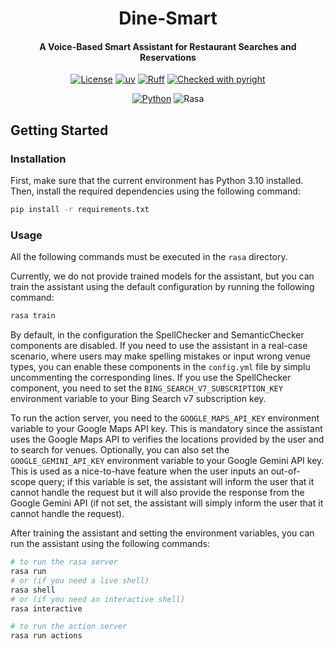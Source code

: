 <div align="center">

# Dine-Smart

<h4>A Voice-Based Smart Assistant for Restaurant Searches and Reservations</h4>

[![License](https://img.shields.io/badge/License-Apache_2.0-blue.svg)](https://opensource.org/licenses/Apache-2.0)
[![uv](https://img.shields.io/endpoint?url=https://raw.githubusercontent.com/astral-sh/uv/main/assets/badge/v0.json)](https://github.com/astral-sh/uv)
[![Ruff](https://img.shields.io/endpoint?url=https://raw.githubusercontent.com/astral-sh/ruff/main/assets/badge/v2.json)](https://github.com/astral-sh/ruff)
[![Checked with pyright](https://microsoft.github.io/pyright/img/pyright_badge.svg)](https://microsoft.github.io/pyright/)

[![Python](https://img.shields.io/badge/python-3.10-blue?logo=python&logoColor=white)](https://www.python.org/)
![Rasa](https://img.shields.io/badge/Rasa-3.6-purple?style=flat&logo=Rasa&link=https%3A%2F%2Frasa.com%2F)

</div>

## Getting Started

### Installation

First, make sure that the current environment has Python 3.10 installed. Then, install the required dependencies using the following command:

```bash
pip install -r requirements.txt
```

### Usage

All the following commands must be executed in the `rasa` directory.

Currently, we do not provide trained models for the assistant, but you can train the assistant using the default configuration by running the following command:

```bash
rasa train
```

By default, in the configuration the SpellChecker and SemanticChecker components are disabled. If you need to use the assistant in a real-case scenario, where users may make spelling mistakes or input wrong venue types, you can enable these components in the `config.yml` file by simplu uncommenting the corresponding lines. If you use the SpellChecker component, you need to set the `BING_SEARCH_V7_SUBSCRIPTION_KEY` environment variable to your Bing Search v7 subscription key.

To run the action server, you need to the `GOOGLE_MAPS_API_KEY` environment variable to your Google Maps API key. This is mandatory since the assistant uses the Google Maps API to verifies the locations provided by the user and to search for venues. Optionally, you can also set the `GOOGLE_GEMINI_API_KEY` environment variable to your Google Gemini API key. This is used as a nice-to-have feature when the user inputs an out-of-scope query; if this variable is set, the assistant will inform the user that it cannot handle the request but it will also provide the response from the Google Gemini API (if not set, the assistant will simply inform the user that it cannot handle the request).

After training the assistant and setting the environment variables, you can run the assistant using the following commands:

```bash
# to run the rasa server
rasa run
# or (if you need a live shell)
rasa shell
# or (if you need an interactive shell)
rasa interactive

# to run the action server
rasa run actions
```
